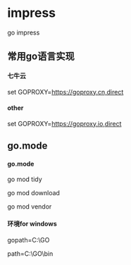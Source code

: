 # impress
go impress

常用go语言实现
-----

#### 七牛云

set GOPROXY=https://goproxy.cn,direct 

#### other

set GOPROXY=https://goproxy.io,direct

go.mode
---

#### go.mode

go mod tidy

go mod download

go mod vendor

#### 环境for windows

gopath=C:\GO

path=C:\GO\bin
